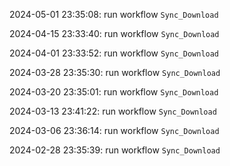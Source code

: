 2024-05-01 23:35:08: run workflow `Sync_Download` 

2024-04-15 23:33:40: run workflow `Sync_Download` 

2024-04-01 23:33:52: run workflow `Sync_Download` 

2024-03-28 23:35:30: run workflow `Sync_Download` 

2024-03-20 23:35:01: run workflow `Sync_Download` 

2024-03-13 23:41:22: run workflow `Sync_Download` 

2024-03-06 23:36:14: run workflow `Sync_Download` 

2024-02-28 23:35:39: run workflow `Sync_Download` 


